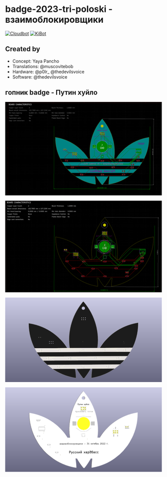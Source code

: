 # badge-2023-tri-poloski - взаимоблокировщики

[![Cloudbot](https://github.com/DEAD10C5/badge-2023-tri-poloski/actions/workflows/cloudbot-call.yml/badge.svg)](https://github.com/DEAD10C5/badge-2023-tri-poloski/actions/workflows/cloudbot-call.yml) [![KiBot](https://github.com/DEAD10C5/badge-2023-tri-poloski/actions/workflows/kicad.yaml/badge.svg)](https://github.com/DEAD10C5/badge-2023-tri-poloski/actions/workflows/kicad.yaml)

## Created by

- Concept: Yaya Pancho
- Translations: @muscovitebob
- Hardware: @p0lr_ @thedevilsvoice
- Software: @thedevilsvoice

## гопник badge - Путин хуйло

![art](https://github.com/DEAD10C5/badge-2023-tri-poloski/blob/main/docs/images/adidas-brd2.png)

![routing](https://github.com/DEAD10C5/badge-2023-tri-poloski/blob/main/docs/images/adidas-brd.png)

![front](https://github.com/DEAD10C5/badge-2023-tri-poloski/blob/main/docs/images/adidas-front-3d.png)

![back](https://github.com/DEAD10C5/badge-2023-tri-poloski/blob/main/docs/images/adidas-back-3d.png)
